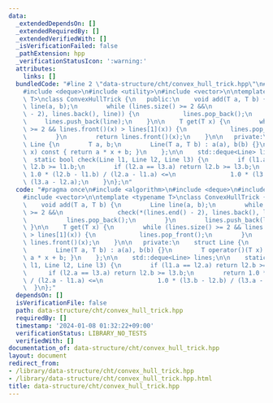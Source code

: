 ```yaml
---
data:
  _extendedDependsOn: []
  _extendedRequiredBy: []
  _extendedVerifiedWith: []
  _isVerificationFailed: false
  _pathExtension: hpp
  _verificationStatusIcon: ':warning:'
  attributes:
    links: []
  bundledCode: "#line 2 \"data-structure/cht/convex_hull_trick.hpp\"\n#include <algorithm>\n\
    #include <deque>\n#include <utility>\n#include <vector>\n\ntemplate <typename\
    \ T>\nclass ConvexHullTrick {\n   public:\n    void add(T a, T b) {\n        Line\
    \ line(a, b);\n        while (lines.size() >= 2 &&\n               check(*(lines.end()\
    \ - 2), lines.back(), line)) {\n            lines.pop_back();\n        }\n   \
    \     lines.push_back(line);\n    }\n\n    T get(T x) {\n        while (lines.size()\
    \ >= 2 && lines.front()(x) > lines[1](x)) {\n            lines.pop_front();\n\
    \        }\n        return lines.front()(x);\n    }\n\n   private:\n    struct\
    \ Line {\n        T a, b;\n        Line(T a, T b) : a(a), b(b) {}\n        T operator()(T\
    \ x) const { return a * x + b; }\n    };\n\n    std::deque<Line> lines;\n\n  \
    \  static bool check(Line l1, Line l2, Line l3) {\n        if (l1.a == l2.a) return\
    \ l2.b >= l1.b;\n        if (l2.a == l3.a) return l2.b >= l3.b;\n        return\
    \ 1.0 * (l2.b - l1.b) / (l2.a - l1.a) <=\n               1.0 * (l3.b - l2.b) /\
    \ (l3.a - l2.a);\n    }\n};\n"
  code: "#pragma once\n#include <algorithm>\n#include <deque>\n#include <utility>\n\
    #include <vector>\n\ntemplate <typename T>\nclass ConvexHullTrick {\n   public:\n\
    \    void add(T a, T b) {\n        Line line(a, b);\n        while (lines.size()\
    \ >= 2 &&\n               check(*(lines.end() - 2), lines.back(), line)) {\n \
    \           lines.pop_back();\n        }\n        lines.push_back(line);\n   \
    \ }\n\n    T get(T x) {\n        while (lines.size() >= 2 && lines.front()(x)\
    \ > lines[1](x)) {\n            lines.pop_front();\n        }\n        return\
    \ lines.front()(x);\n    }\n\n   private:\n    struct Line {\n        T a, b;\n\
    \        Line(T a, T b) : a(a), b(b) {}\n        T operator()(T x) const { return\
    \ a * x + b; }\n    };\n\n    std::deque<Line> lines;\n\n    static bool check(Line\
    \ l1, Line l2, Line l3) {\n        if (l1.a == l2.a) return l2.b >= l1.b;\n  \
    \      if (l2.a == l3.a) return l2.b >= l3.b;\n        return 1.0 * (l2.b - l1.b)\
    \ / (l2.a - l1.a) <=\n               1.0 * (l3.b - l2.b) / (l3.a - l2.a);\n  \
    \  }\n};"
  dependsOn: []
  isVerificationFile: false
  path: data-structure/cht/convex_hull_trick.hpp
  requiredBy: []
  timestamp: '2024-01-08 01:32:22+09:00'
  verificationStatus: LIBRARY_NO_TESTS
  verifiedWith: []
documentation_of: data-structure/cht/convex_hull_trick.hpp
layout: document
redirect_from:
- /library/data-structure/cht/convex_hull_trick.hpp
- /library/data-structure/cht/convex_hull_trick.hpp.html
title: data-structure/cht/convex_hull_trick.hpp
---
```

